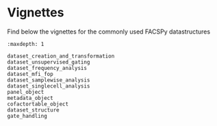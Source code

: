 # Vignettes

Find below the vignettes for the commonly used FACSPy datastructures

```{toctree}
:maxdepth: 1

dataset_creation_and_transformation
dataset_unsupervised_gating
dataset_frequency_analysis
dataset_mfi_fop
dataset_samplewise_analysis
dataset_singlecell_analysis
panel_object
metadata_object
cofactortable_object
dataset_structure
gate_handling

```
